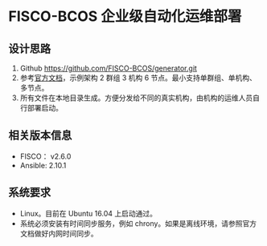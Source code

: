 # FISCO-BCOS 企业级自动化运维部署

## 设计思路
1. Github https://github.com/FISCO-BCOS/generator.git
1. 参考[官方文档](https://fisco-bcos-documentation.readthedocs.io/zh_CN/latest/docs/enterprise_tools/tutorial_detail_operation.html)，示例架构 2 群组 3 机构 6 节点。最小支持单群组、单机构、多节点。
1. 所有文件在本地目录生成。方便分发给不同的真实机构，由机构的运维人员自行部署启动。

## 相关版本信息
* FISCO： v2.6.0
* Ansible: 2.10.1

## 系统要求
* Linux。目前在 Ubuntu 16.04 上启动通过。
* 系统必须安装有时间同步服务，例如 chrony。如果是离线环境，请参照官方文档做好内网时间同步。
